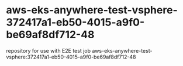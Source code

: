 # aws-eks-anywhere-test-vsphere-372417a1-eb50-4015-a9f0-be69af8df712-48
repository for use with E2E test job aws-eks-anywhere-test-vsphere:372417a1-eb50-4015-a9f0-be69af8df712-48
